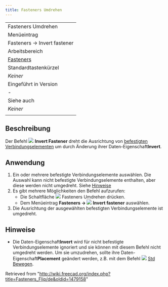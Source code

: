 ```yaml
---
title: Fasteners Umdrehen
---
```

|  |
| --- |
| Fasteners Umdrehen |
| Menüeintrag |
| Fasteners → Invert fastener |
| Arbeitsbereich |
| [Fasteners](/Fasteners_Workbench/de "Fasteners Workbench/de") |
| Standardtastenkürzel |
| *Keiner* |
| Eingeführt in Version |
| - |
| Siehe auch |
| *Keiner* |
|  |

## Beschreibung

Der Befehl ![](/images/Fasteners_Flip.svg) **Invert Fastener** dreht die Ausrichtung von [befestigten Verbindungselementen](/Fasteners_Workbench#Anwendung "Fasteners Workbench") um durch Änderung ihrer Daten-Eigenschaft**Invert**.

## Anwendung

1. Ein oder mehrere befestigte Verbindungselemente auswählen. Die Auswahl kann nicht befestigte Verbindungselemente enthalten, aber diese werden nicht umgedreht. Siehe [Hinweise](#Hinweise)
2. Es gibt mehrere Möglichkeiten den Befehl aufzurufen:
   * Die Schaltfläche ![](/images/Fasteners_Flip.svg) Fasteners Umdrehen drücken.
   * Dem Menüeintrag **Fasteners → ![](/images/Fasteners_Flip.svg) Invert fastener** auswählen.
3. Die Ausrichtung der ausgewählten befestigten Verbindungselemente ist umgedreht.

## Hinweise

* Die Daten-Eigenschaft**Invert** wird für nicht befestigte Verbindungselemente ignoriert und sie können mit diesem Befehl nicht umgedreht werden. Um sie umzudrehen, sollte ihre Daten-Eigenschaft**Placement** geändert werden, z.B. mit dem Befehl ![](/images/Std_TransformManip.svg) [Std Bewegen](/Std_TransformManip/de "Std TransformManip/de").

Retrieved from "<http://wiki.freecad.org/index.php?title=Fasteners_Flip/de&oldid=1479158>"